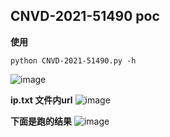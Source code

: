 ## CNVD-2021-51490 poc

**使用**
```
python CNVD-2021-51490.py -h
```
![image](https://github.com/zh-byte/CNVD-2021-51490/assets/81899489/913ae329-994b-4cca-bfba-0060ffc7a67f)

**ip.txt 文件内url**
![image](https://github.com/zh-byte/CNVD-2021-51490/assets/81899489/ec20aa0c-66f1-4751-9296-d7f122f68ec5)

**下面是跑的结果**
![image](https://github.com/zh-byte/CNVD-2021-51490/assets/81899489/90e0351f-bf88-4456-9e5a-b0c7dd176027)
